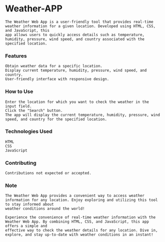 # Weather-APP

    The Weather Web App is a user-friendly tool that provides real-time weather information for a given location. Developed using HTML, CSS, and JavaScript, this 
    app allows users to quickly access details such as temperature, humidity, pressure, wind speed, and country associated with the specified location.

### Features
    Obtain weather data for a specific location.
    Display current temperature, humidity, pressure, wind speed, and country.
    User-friendly interface with responsive design.

### How to Use
    Enter the location for which you want to check the weather in the input field.
    Click the "Search" button.
    The app will display the current temperature, humidity, pressure, wind speed, and country for the specified location.

### Technologies Used
    HTML
    CSS
    JavaScript


### Contributing
    Contributions not expected or accepted.

### Note
    The Weather Web App provides a convenient way to access weather information for any location. Enjoy exploring and utilizing this tool to stay informed about
    weather conditions around the world!
    
    Experience the convenience of real-time weather information with the Weather Web App. By combining HTML, CSS, and JavaScript, this app offers a simple and
    effective way to check the weather details for any location. Dive in, explore, and stay up-to-date with weather conditions in an instant!




